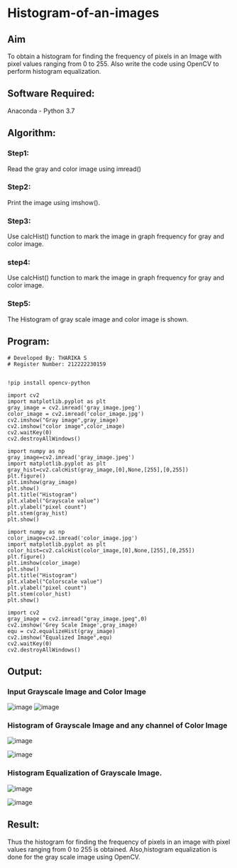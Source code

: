 # Histogram-of-an-images
## Aim
To obtain a histogram for finding the frequency of pixels in an Image with pixel values ranging from 0 to 255. Also write the code using OpenCV to perform histogram equalization.

## Software Required:
Anaconda - Python 3.7

## Algorithm:
### Step1:
Read the gray and color image using imread()

### Step2:
Print the image using imshow().

### Step3:
Use calcHist() function to mark the image in graph frequency for gray and color image.

### step4:
Use calcHist() function to mark the image in graph frequency for gray and color image.

### Step5:
The Histogram of gray scale image and color image is shown.


## Program:
```
# Developed By: THARIKA S 
# Register Number: 212222230159


!pip install opencv-python

import cv2
import matplotlib.pyplot as plt
gray_image = cv2.imread('gray_image.jpeg')
color_image = cv2.imread('color_image.jpg')
cv2.imshow("Gray image",gray_image)
cv2.imshow("color image",color_image)
cv2.waitKey(0)
cv2.destroyAllWindows()

import numpy as np
gray_image=cv2.imread('gray_image.jpeg')
import matplotlib.pyplot as plt 
gray_hist=cv2.calcHist(gray_image,[0],None,[255],[0,255])
plt.figure()
plt.imshow(gray_image)
plt.show()
plt.title("Histogram")
plt.xlabel("Grayscale value")
plt.ylabel("pixel count")
plt.stem(gray_hist)
plt.show()

import numpy as np
color_image=cv2.imread('color_image.jpg')
import matplotlib.pyplot as plt 
color_hist=cv2.calcHist(color_image,[0],None,[255],[0,255])
plt.figure()
plt.imshow(color_image)
plt.show()
plt.title("Histogram")
plt.xlabel("Colorscale value")
plt.ylabel("pixel count")
plt.stem(color_hist)
plt.show()

import cv2
gray_image = cv2.imread("gray_image.jpeg",0)
cv2.imshow('Grey Scale Image',gray_image)
equ = cv2.equalizeHist(gray_image)
cv2.imshow("Equalized Image",equ)
cv2.waitKey(0)
cv2.destroyAllWindows()
```
## Output:
### Input Grayscale Image and Color Image
![image](https://github.com/user-attachments/assets/1d75cf71-cb44-47e0-b206-3b825f80d149)
![image](https://github.com/user-attachments/assets/c56c02ad-30c7-450f-a192-1867c1c18f2a)


### Histogram of Grayscale Image and any channel of Color Image
![image](https://github.com/user-attachments/assets/e4f7c0f9-a2fc-4245-b60f-0ab6d51b737c)

![image](https://github.com/user-attachments/assets/7ae17351-df74-4212-9d53-24e04aff2fb8)


### Histogram Equalization of Grayscale Image.
![image](https://github.com/user-attachments/assets/2339f1d9-57fc-4acd-ab07-1810f7d508f0)

![image](https://github.com/user-attachments/assets/b030a54b-562e-4cd3-9738-f7af0f2fa46a)



## Result: 
Thus the histogram for finding the frequency of pixels in an image with pixel values ranging from 0 to 255 is obtained. Also,histogram equalization is done for the gray scale image using OpenCV.
